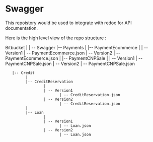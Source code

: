 # Swagger

This repoistory would be used to integrate with redoc for API documentation.

Here is the high level view of the repo structure : 

Bitbucket
 |
 | -- Swagger
       |-- Payments
             |
             |-- PaymentEcommerce
                     |
                     | -- Version1
                            | -- PaymentEcommerce.json
                     | -- Version2
                            | -- PaymentEcommerce.json
             |
             |-- PaymentCNPSale
                     |
                     | -- Version1
                            | -- PaymentCNPSale.json
                     | -- Version2
                            | -- PaymentCNPSale.json

       |-- Credit
             |
             |-- CreditReservation
                     |
                     | -- Version1
                            | -- CreditReservation.json
                     | -- Version2
                            | -- CreditReservation.json
             |
             |-- Loan
                     |
                     | -- Version1
                            | -- Loan.json
                     | -- Version2
                            | -- Loan.json         

